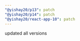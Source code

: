 ```yaml
---
"@yishay20/p13": patch
"@yishay20/p14": patch
"@yishay20/react-app-10": patch
---
```


updated all versions
